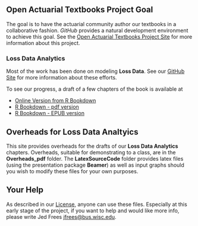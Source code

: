 

## Open Actuarial Textbooks Project Goal
The goal is to have the actuarial community author our textbooks in a collaborative fashion. *GitHub* provides a natural development environment to achieve this goal. See the [Open Actuarial Textbooks Project Site](https://sites.google.com/a/wisc.edu/loss-data-analytics/) for more information about this project.

### Loss Data Analytics
Most of the work has been done on modeling **Loss Data**. See our [GitHub Site](https://github.com/ewfrees/Loss-Data-Analytics ) for more information about these efforts. 

To see our progress, a draft of a few chapters of the book is available at 
* [Online Version from R Bookdown](http://instruction.bus.wisc.edu/jfrees/UWCAELearn/LossDataAnalytics/index.html) 
* [R Bookdown - pdf version](http://instruction.bus.wisc.edu/jfrees/UWCAELearn/LossDataAnalytics/LossDataAnalytics.pdf)
* [R Bookdown - EPUB version](http://instruction.bus.wisc.edu/jfrees/UWCAELearn/LossDataAnalytics/LossDataAnalytics.epub)


## Overheads for Loss Data Analtyics

This site provides overheads for the drafts of our **Loss Data Analytics** chapters. Overheads, suitable for demonstrating to a class, are in the **Overheads_pdf** folder. The **LatexSourceCode** folder provides latex files (using the presentation package **Beamer**) as well as input graphs should you wish to modify these files for your own purposes.

## Your Help
As described in our [License](https://github.com/ewfrees/Loss-Data-Analytics/tree/master/GettingStarted/LICENSE.md), anyone can use these files. Especially at this early stage of the project, if you want to help and would like more info, please write Jed Frees <jfrees@bus.wisc.edu>.

